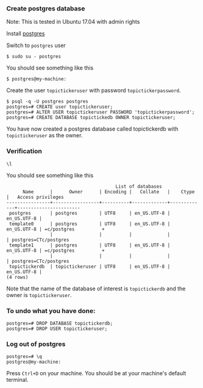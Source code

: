 ### Create postgres database
Note: This is tested in Ubuntu 17.04 with admin rights

Install [postgres](https://www.postgresql.org/download/)

Switch to `postgres` user

```
$ sudo su - postgres
```

You should see something like this

```
$ postgres@my-machine:
```

Create the user `topictickeruser` with password `topictickerpassword`.

```
$ psql -q -U postgres postgres
postgres=# CREATE user topictickeruser;
postgres=# ALTER USER topictickeruser PASSWORD 'topictickerpassword';
postgres=# CREATE DATABASE topictickedb OWNER topictickeruser;
```

You have now created a postgres database called topictickerdb with `topictickeruser` as the owner.

### Verification

```
\l
```

You should see something like this

```
                                        List of databases
      Name      |      Owner      | Encoding |   Collate   |    Ctype    |   Access privileges   
----------------+-----------------+----------+-------------+-------------+-----------------------
 postgres       | postgres        | UTF8     | en_US.UTF-8 | en_US.UTF-8 | 
 template0      | postgres        | UTF8     | en_US.UTF-8 | en_US.UTF-8 | =c/postgres          +
                |                 |          |             |             | postgres=CTc/postgres
 template1      | postgres        | UTF8     | en_US.UTF-8 | en_US.UTF-8 | =c/postgres          +
                |                 |          |             |             | postgres=CTc/postgres
 topictickerdb  | topictickeruser | UTF8     | en_US.UTF-8 | en_US.UTF-8 | 
(4 rows)

```

Note that the name of the database of interest is `topictickerdb` and the owner is `topictickeruser`.

### To undo what you have done:

```
postgres=# DROP DATABASE topictickerdb;
postgres=# DROP USER topictickeruser;
```

### Log out of postgres

```
postgres=# \q
postgres@my-machine: 
```

Press `Ctrl+D` on your machine. You should be at your machine's default terminal.